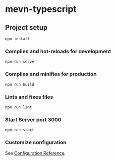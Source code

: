# mevn-typescript

## Project setup

```
npm install
```

### Compiles and hot-reloads for development

```
npm run serve
```

### Compiles and minifies for production

```
npm run build
```

### Lints and fixes files

```
npm run lint
```

### Start Server port 3000

```
npm run start
```

### Customize configuration

See [Configuration Reference](https://cli.vuejs.org/config/).
